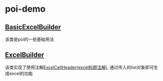 # poi-demo

## [BasicExcelBuilder](https://github.com/wanglingfeng/poi-demo/tree/master/src/main/java/com/poi/demo/BasicExcelBuilder.java)
该类是poi的一些基础用法

## [ExcelBuilder](https://github.com/wanglingfeng/poi-demo/tree/master/src/main/java/com/poi/dynamics/excel/build/ExcelBuilder.java)
该类实现了使用注解[ExcelCellHeader(excel标题注解)](https://github.com/wanglingfeng/poi-demo/tree/master/src/main/java/com/poi/dynamics/excel/build/annotation/ExcelCellHeader.java), 通过传入的list对象即可生成excel的功能